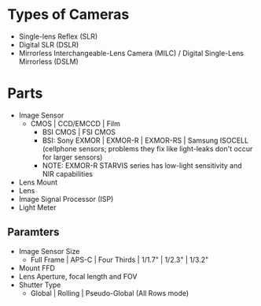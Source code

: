 # Types of Cameras
- Single-lens Reflex (SLR)
- Digital SLR (DSLR)
- Mirrorless Interchangeable-Lens Camera (MILC) / Digital Single-Lens Mirrorless (DSLM)

# Parts
- Image Sensor
	- CMOS | CCD/EMCCD | Film
		- BSI CMOS | FSI CMOS
		- BSI: Sony EXMOR | EXMOR-R | EXMOR-RS | Samsung ISOCELL (cellphone sensors; problems they fix like light-leaks don't occur for larger sensors)
		- NOTE: EXMOR-R STARVIS series has low-light sensitivity and NIR capabilities
- Lens Mount
- Lens
- Image Signal Processor (ISP)
- Light Meter

## Paramters
- Image Sensor Size
	- Full Frame | APS-C | Four Thirds | 1/1.7" | 1/2.3" | 1/3.2"
- Mount FFD
- Lens Aperture, focal length and FOV
- Shutter Type
	- Global | Rolling | Pseudo-Global (All Rows mode)